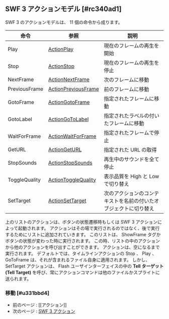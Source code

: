 ## SWF 3 アクションモデル [#rc340ad1]

SWF 3 のアクションモデルは、 11 個の命令から成ります。

|命令|参照|説明|
| --- | --- | --- |
|Play|[ActionPlay](アクション_SWF_3_アクションモデル_SWF_3_アクション#ActionPlay)|現在のフレームの再生を開始|
|Stop|[ActionStop](アクション_SWF_3_アクションモデル_SWF_3_アクション#ActionStop)|現在のフレームの再生を停止|
|NextFrame|[ActionNextFrame](アクション_SWF_3_アクションモデル_SWF_3_アクション#ActionNextFrame)|次のフレームに移動|
|PreviousFrame|[ActionPreviousFrame](アクション_SWF_3_アクションモデル_SWF_3_アクション#ActionPreviousFrame)|前のフレームに移動|
|GotoFrame|[ActionGotoFrame](アクション_SWF_3_アクションモデル_SWF_3_アクション#ActionGotoFrame)|指定されたフレームに移動|
|GotoLabel|[ActionGoToLabel](アクション_SWF_3_アクションモデル_SWF_3_アクション#ActionGoToLabel)|指定されたラベルの付いたフレームに移動|
|WaitForFrame|[ActionWaitForFrame](アクション_SWF_3_アクションモデル_SWF_3_アクション#ActionWaitForFrame)|指定されたフレームで停止|
|GetURL|[ActionGetURL](アクション_SWF_3_アクションモデル_SWF_3_アクション#ActionGetURL)|指定された URL の取得|
|StopSounds|[ActionStopSounds](アクション_SWF_3_アクションモデル_SWF_3_アクション#ActionStopSounds)|再生中のサウンドを全て停止|
|ToggleQuality|[ActionToggleQuality](アクション_SWF_3_アクションモデル_SWF_3_アクション#ActionToggleQuality)|表示品質を High と Low で切り替え|
|SetTarget|[ActionSetTarget](アクション_SWF_3_アクションモデル_SWF_3_アクション#ActionSetTarget)|次のアクションのコンテキストを名前の付いたオブジェクトに切り替え|

上のリストのアクションは、ボタンの状態遷移時もしくは SWF 3 アクションによって起動されます。
アクションはその場で実行されるのではなく、後で実行するためにリストに追加されていきます。
このリストは、 ShowFrame タグかボタンの状態が変わった時に実行されます。
この時、リストの中のアクションから他のアクションを呼び出すことができます。
アクションは、空になるまで実行されます。
デフォルトでは、タイムラインアクションの Stop 、 Play 、 GoToFrame は、それが含まれるファイル自身に適用されます。
しかし、 SetTarget アクションは、 Flash ユーザインターフェイスの中の __Tell ターゲット (Tell Target)__ を呼び、常にアクションコマンドは他のファイルかスプライトに送られます。

### 移動 [#u331bbd4]
* 前のページ : [[アクション]]
* 次のページ : [SWF 3 アクション](アクション_SWF_3_アクションモデル_SWF_3_アクション)
